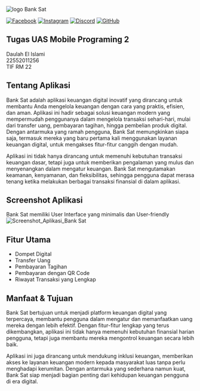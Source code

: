 ![logo Bank Sat](https://github.com/user-attachments/assets/6278ce89-0634-49ab-9dcc-a50cace63a59)


[![Facebook](https://img.shields.io/badge/Facebook-follow-blue?logo=facebook)](https://www.facebook.com/daulah.islami.11)
[![Instagram](https://img.shields.io/badge/Instagram-follow-pink?logo=instagram)](https://www.instagram.com/daulah87_)
[![Discord](https://img.shields.io/badge/Discord-join-blueviolet?logo=discord)](https://discord.gg/bHP8tPdn)
[![GitHub](https://img.shields.io/badge/GitHub-follow-black?logo=github)](https://github.com/Daulah-el-islami)

## Tugas UAS Mobile Programing 2

Daulah El Islami<br>22552011256<br>TIF RM 22

## Tentang Aplikasi

Bank Sat adalah aplikasi keuangan digital inovatif yang dirancang untuk membantu Anda mengelola keuangan dengan cara yang praktis, efisien, dan aman. Aplikasi ini hadir sebagai solusi keuangan modern yang mempermudah penggunanya dalam mengelola transaksi sehari-hari, mulai dari transfer uang, pembayaran tagihan, hingga pembelian produk digital. Dengan antarmuka yang ramah pengguna, Bank Sat memungkinkan siapa saja, termasuk mereka yang baru pertama kali menggunakan layanan keuangan digital, untuk mengakses fitur-fitur canggih dengan mudah.

Aplikasi ini tidak hanya dirancang untuk memenuhi kebutuhan transaksi keuangan dasar, tetapi juga untuk memberikan pengalaman yang mulus dan menyenangkan dalam mengatur keuangan. Bank Sat mengutamakan keamanan, kenyamanan, dan fleksibilitas, sehingga pengguna dapat merasa tenang ketika melakukan berbagai transaksi finansial di dalam aplikasi.

## Screenshot Aplikasi

Bank Sat memiliki User Interface yang minimalis dan User-friendly
![Screenshot_Aplikasi_Bank Sat](https://github.com/user-attachments/assets/3e23a8b2-f1ba-4467-bed0-4e9a8a21c319)

## Fitur Utama

* Dompet Digital
* Transfer Uang
* Pembayaran Tagihan
* Pembayaran dengan QR Code
* Riwayat Transaksi yang Lengkap

## Manfaat & Tujuan

Bank Sat bertujuan untuk menjadi platform keuangan digital yang terpercaya, membantu pengguna dalam mengatur dan memanfaatkan uang mereka dengan lebih efektif. Dengan fitur-fitur lengkap yang terus dikembangkan, aplikasi ini tidak hanya memenuhi kebutuhan finansial harian pengguna, tetapi juga membantu mereka mengontrol keuangan secara lebih baik.

Aplikasi ini juga dirancang untuk mendukung inklusi keuangan, memberikan akses ke layanan keuangan modern kepada masyarakat luas tanpa perlu menghadapi kerumitan. Dengan antarmuka yang sederhana namun kuat, Bank Sat siap menjadi bagian penting dari kehidupan keuangan pengguna di era digital.
